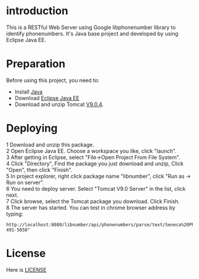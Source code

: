 # introduction
This is a RESTful Web Server using Google libphonenumber library to identify phonenumbers. It's Java base project and developed by using Eclipse Java EE. 

# Preparation
Before using this project, you need to:
 - Install [Java](https://www.java.com/en/download/help/download_options.xml)
 - Download [Eclipse Java EE](https://www.eclipse.org/downloads/packages/eclipse-ide-java-ee-developers/keplersr2)
 - Download and unzip Tomcat [V9.0.4](https://tomcat.apache.org/download-90.cgi).

# Deploying
1 Download and unzip this package.\
2 Open Eclipse Java EE. Choose a workspace you like, click "launch".\
3 After getting in Eclipse, select "File->Open Project From File System".\
4 Click "Directory", Find the package you just download and unzip, Click "Open", then click "Finish".\
5 In project explorer, right click package name "libnumber", click "Run as -> Run on server".\
6 You need to deploy server. Select "Tomcat V9.0 Server" in the list, click next.\
7 Click browse, select the Tomcat package you download. Click Finish.\
8 The server has started. You can test in chrome browser address by typing:
```
http://localhost:8080/libnumber/api/phonenumbers/parse/text/Seneca%20Phone%20Number%3A%20416-491-5050" 
```

# License
Here is [LICENSE](LICENSE)
